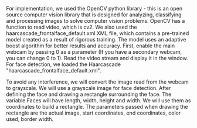 For implementation, we used the OpenCV python library - this is an open source computer vision library that is designed for analyzing, classifying and processing images to solve computer vision problems. OpenCV has a function to read video, which is cv2. We also used the haarcascade_frontalface_default.xml XML file, which contains a pre-trained model created as a result of rigorous training. The model uses an adaptive boost algorithm for better results and accuracy. First, enable the main webcam by passing 0 as a parameter (If you have a secondary webcam, you can change 0 to 1). Read the video stream and display it in the window. For face detection, we loaded the Haarcascade "haarcascade_frontalface_default.xml".

To avoid any interference, we will convert the image read from the webcam to grayscale. We will use a grayscale image for face detection. After defining the face and drawing a rectangle surrounding the face. The variable Faces will have length, width, height and width. We will use them as coordinates to build a rectangle. The parameters passed when drawing the rectangle are the actual image, start coordinates, end coordinates, color used, border width.

